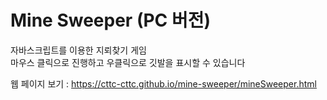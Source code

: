 # Mine Sweeper (PC 버전)
자바스크립트를 이용한 지뢰찾기 게임  
마우스 클릭으로 진행하고 우클릭으로 깃발을 표시할 수 있습니다  
  
웹 페이지 보기 : https://cttc-cttc.github.io/mine-sweeper/mineSweeper.html
